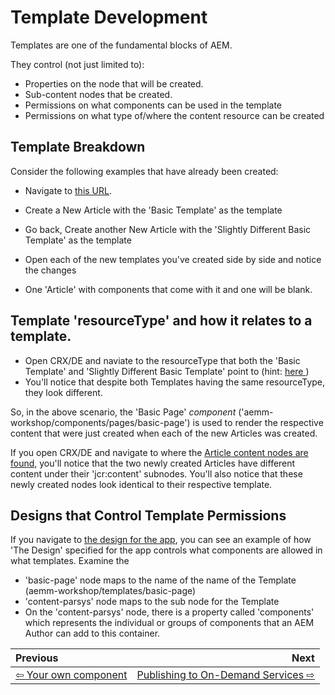 # Template Development

Templates are one of the fundamental blocks of AEM.

They control (not just limited to):
- Properties on the node that will be created.
- Sub-content nodes that be created.
- Permissions on what components can be used in the template
- Permissions on what type of/where the content resource can be created

## Template Breakdown

Consider the following examples that have already been created:
- Navigate to <a href="http://localhost:4502/libs/mobileapps/dps/admin/content/dashboard/entities.html/content/mobileapps/aemm-workshop-sample" target="_blank">this URL</a>.
- Create a New Article with the 'Basic Template' as the template
- Go back, Create another New Article with the 'Slightly Different Basic Template' as the template

- Open each of the new templates you've created side by side and notice the changes
- One 'Article' with components that come with it and one will be blank.

## Template 'resourceType' and how it relates to a template.
- Open CRX/DE and naviate to the resourceType that both the 'Basic Template' and 'Slightly Different Basic Template' point to (hint: <a href="http://localhost:4502/crx/de/index.jsp#/apps/aemm-workshop/components/pages/basic-page" target="_blank">here </a> )
- You'll notice that despite both Templates having the same resourceType, they look different.

So, in the above scenario, the 'Basic Page' *component* ('aemm-workshop/components/pages/basic-page') is used to render the respective content that were just created when each of the new Articles was created.

If you open CRX/DE and navigate to where the <a href="http://localhost:4502/crx/de/index.jsp#/content/mobileapps/aemm-workshop-sample/articles" target="_blank">Article content nodes are found,</a> you'll notice that the two newly created Articles have different content under their 'jcr:content' subnodes.
You'll also notice that these newly created nodes look identical to their respective template.


## Designs that Control Template Permissions

If you navigate to <a href="http://localhost:4502/crx/de/index.jsp#/etc/designs/aemm-workshop/jcr%3Acontent/basic-page/content-parsys" target="_blank"> the design for the app</a>, you can see an example of how 'The Design' specified for the app controls what components are allowed in what templates.
Examine the
- 'basic-page' node maps to the name of the name of the Template (aemm-workshop/templates/basic-page)
- 'content-parsys' node maps to the sub node for the Template
- On the 'content-parsys' node, there is a property called 'components' which represents the individual or groups of components that an AEM Author can add to this container.








| Previous      |         Next |
| :------------ | ------------:|
| [⇦ Your own component](3_your_own_component.md) | [Publishing to On-Demand Services ⇨](5_publishing_to_mods.md) |
